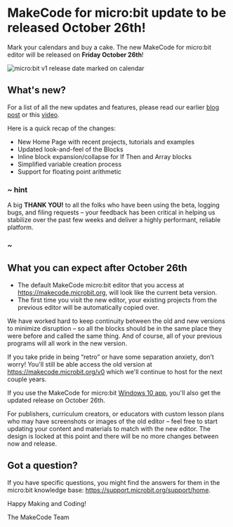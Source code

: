 # MakeCode for micro:bit update to be released October 26th!

Mark your calendars and buy a cake. The new MakeCode for micro:bit editor will be released on **Friday October 26th**!

![micro:bit v1 release date marked on calendar](/static/blog/microbit/v1-release-date/mark-calendar.jpg)

## What's new?

For a list of all the new updates and features, please read our earlier [blog post](/blog/microbit/v1-beta) or this [video](https://youtu.be/aPloZmwx0_0). 

 Here is a quick recap of the changes:
* New Home Page with recent projects, tutorials and examples
* Updated look-and-feel of the Blocks
* Inline block expansion/collapse for If Then and Array blocks
* Simplified variable creation process
* Support for floating point arithmetic

### ~ hint

A big **THANK YOU!** to all the folks who have been using the beta, logging bugs, and filing requests – your feedback has been critical in helping us stabilize over the past few weeks and deliver a highly performant, reliable platform.

### ~

## What you can expect after October 26th

* The default MakeCode micro:bit editor that you access at https://makecode.microbit.org, will look like the current beta version.
* The first time you visit the new editor, your existing projects from the previous editor will be automatically copied over.

We have worked hard to keep continuity between the old and new versions to minimize disruption – so all the blocks should be in the same place they were before and called the same thing. And of course, all of your previous programs will all work in the new version.

If you take pride in being “retro” or have some separation anxiety, don’t worry! You'll still be able access the old version at https://makecode.microbit.org/v0 which we'll continue to host for the next couple years.

If you use the MakeCode for micro:bit [Windows 10 app](http://aka.ms/microbitapp), you'll also get the updated release on October 26th.

For publishers, curriculum creators, or educators with custom lesson plans who may have screenshots or images of the old editor – feel free to start updating your content and materials to match with the new editor. The design is locked at this point and there will be no more changes between now and release.

## Got a question?

If you have specific questions, you might find the answers for them in the micro:bit knowledge base: https://support.microbit.org/support/home. 

Happy Making and Coding!

The MakeCode Team
